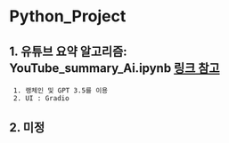 # Python_Project
 ## 1. 유튜브 요약 알고리즘: YouTube_summary_Ai.ipynb [링크 참고](https://teddylee777.github.io/langchain/langchain-tutorial-07/)
     
     1. 랭체인 및 GPT 3.5를 이용
     2. UI : Gradio

 ## 2. 미정
